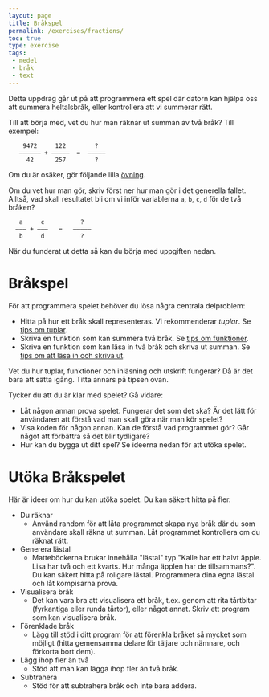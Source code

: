 ```yaml
---
layout: page
title: Bråkspel
permalink: /exercises/fractions/
toc: true
type: exercise
tags:
 - medel
 - bråk
 - text
---
```


Detta uppdrag går ut på att programmera ett spel där datorn kan hjälpa oss att summera heltalsbråk, eller kontrollera att vi summerar rätt.

Till att börja med, vet du hur man räknar ut summan av två bråk? Till exempel:

        9472     122        ?
       –––––– + –––––  =  –––––
         42      257        ?

Om du är osäker, gör följande lilla [övning](exercise1.md).

Om du vet hur man gör, skriv först ner hur man gör i det generella fallet. Alltså, vad skall resultatet bli om vi inför variablerna `a`, `b`, `c`, `d` för de två bråken?

       a     c          ?
      ––– + –––   =   –––––
       b     d          ?

När du funderat ut detta så kan du börja med uppgiften nedan.

Bråkspel
========

För att programmera spelet behöver du lösa några centrala delproblem:

* Hitta på hur ett bråk skall representeras. Vi rekommenderar *tuplar*. Se [tips om tuplar](../../programming/general/tuples.md).
* Skriva en funktion som kan summera två bråk. Se [tips om funktioner](../../programming/general/functions.md).
* Skriva en funktion som kan läsa in två bråk och skriva ut summan. Se [tips om att läsa in och skriva ut](../../programming/general/consoleio.md).

Vet du hur tuplar, funktioner och inläsning och utskrift fungerar? Då är det bara att sätta igång. Titta annars på tipsen ovan.

Tycker du att du är klar med spelet? Gå vidare:

* Låt någon annan prova spelet. Fungerar det som det ska? Är det lätt för användaren att förstå vad man skall göra när man kör spelet?
* Visa koden för någon annan. Kan de förstå vad programmet gör? Går något att förbättra så det blir tydligare?
* Hur kan du bygga ut ditt spel? Se ideerna nedan för att utöka spelet.

Utöka Bråkspelet
================

Här är ideer om hur du kan utöka spelet. Du kan säkert hitta på fler.

 - Du räknar
   - Använd random för att låta programmet skapa nya bråk där du som användare skall räkna ut summan. Låt programmet kontrollera om du räknat rätt.
 - Generera lästal
   - Matteböckerna brukar innehålla "lästal" typ "Kalle har ett halvt äpple. Lisa har två och ett kvarts. Hur många äpplen har de tillsammans?". Du kan säkert hitta på roligare lästal. Programmera dina egna lästal och låt kompisarna prova.
 - Visualisera bråk
   - Det kan vara bra att visualisera ett bråk, t.ex. genom att rita tårtbitar (fyrkantiga eller runda tårtor), eller något annat. Skriv ett program som kan visualisera bråk.
 - Förenklade bråk
   - Lägg till stöd i ditt program för att förenkla bråket så mycket som möjligt (hitta gemensamma delare för täljare och nämnare, och förkorta bort dem).
 - Lägg ihop fler än två
   - Stöd att man kan lägga ihop fler än två bråk.
 - Subtrahera
   - Stöd för att subtrahera bråk och inte bara addera.

